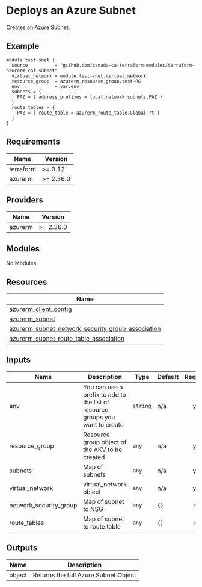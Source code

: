 # Deploys an Azure Subnet

Creates an Azure Subnet.

## Example

```hcl
module test-snet {
  source          = "github.com/canada-ca-terraform-modules/terraform-azurerm-caf-subnet"
  virtual_network = module.test-vnet.virtual_network
  resource_group  = azurerm_resource_group.test-RG
  env             = var.env
  subnets = {
    PAZ = { address_prefixes = local.network.subnets.PAZ }
  }
  route_tables = {
    PAZ = { route_table = azurerm_route_table.Global-rt }
  }
}
```

## Requirements

| Name | Version |
|------|---------|
| terraform | >= 0.12 |
| azurerm | >= 2.36.0 |

## Providers

| Name | Version |
|------|---------|
| azurerm | >= 2.36.0 |

## Modules

No Modules.

## Resources

| Name |
|------|
| [azurerm_client_config](https://registry.terraform.io/providers/hashicorp/azurerm/latest/docs/data-sources/client_config) |
| [azurerm_subnet](https://registry.terraform.io/providers/hashicorp/azurerm/latest/docs/resources/subnet) |
| [azurerm_subnet_network_security_group_association](https://registry.terraform.io/providers/hashicorp/azurerm/latest/docs/resources/subnet_network_security_group_association) |
| [azurerm_subnet_route_table_association](https://registry.terraform.io/providers/hashicorp/azurerm/latest/docs/resources/subnet_route_table_association) |

## Inputs

| Name | Description | Type | Default | Required |
|------|-------------|------|---------|:--------:|
| env | You can use a prefix to add to the list of resource groups you want to create | `string` | n/a | yes |
| resource\_group | Resource group object of the AKV to be created | `any` | n/a | yes |
| subnets | Map of subnets | `any` | n/a | yes |
| virtual\_network | virtual\_network object | `any` | n/a | yes |
| network\_security\_group | Map of subnet to NSG | `any` | `{}` | no |
| route\_tables | Map of subnet to route table | `any` | `{}` | no |

## Outputs

| Name | Description |
|------|-------------|
| object | Returns the full Azure Subnet Object |
